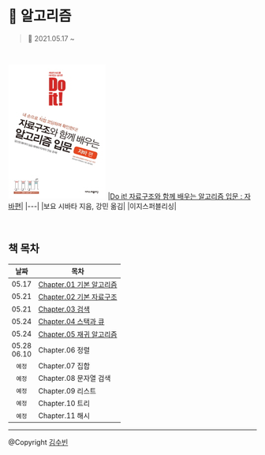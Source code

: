 # 🎲 알고리즘
> 📅 2021.05.17 ~ 

<br/>

![Do it! 자료구조와 함께 배우는 알고리즘 입문 : 자바편 표지](./img/00.book.jpg)
|[Do it! 자료구조와 함께 배우는 알고리즘 입문 : 자바편](https://books.google.co.kr/books/about/Do_it_%EC%9E%90%EB%A3%8C%EA%B5%AC%EC%A1%B0%EC%99%80_%ED%95%A8%EA%BB%98_%EB%B0%B0%EC%9A%B0%EB%8A%94.html?id=UMB9DwAAQBAJ&source=kp_book_description&redir_esc=y)|
|---|
|보요 시바타 지음, 강민 옮김|
|이지스퍼블리싱|


<br/>

## 책 목차
|날짜|목차|
|:---:|---|
|05.17|[Chapter.01 기본 알고리즘](./CH.01.md)|
|05.21|[Chapter.02 기본 자료구조](./CH.02.md)|
|05.21|[Chapter.03 검색](./CH.03.md)|
|05.24|[Chapter.04 스택과 큐](./CH.04.md)|
|05.24|[Chapter.05 재귀 알고리즘](./CH.05.md)|
|05.28<br/>06.10|Chapter.06 정렬|
|`예정`|Chapter.07 집합|
|`예정`|Chapter.08 문자열 검색|
|`예정`|Chapter.09 리스트|
|`예정`|Chapter.10 트리|
|`예정`|Chapter.11 해시|


---

@Copyright [김수빈](https://github.com/Kim-SuBin)
